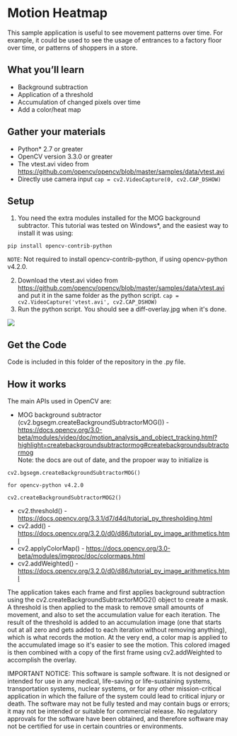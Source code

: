 # Motion Heatmap

This sample application is useful to see movement patterns over time. For example, it could be used to see the usage of entrances to a factory floor over time, or patterns of shoppers in a store.

## What you’ll learn
  * Background subtraction
  * Application of a threshold
  * Accumulation of changed pixels over time
  * Add a color/heat map

## Gather your materials
  *	Python\* 2.7 or greater
  * OpenCV version 3.3.0 or greater
  *	The vtest.avi video from https://github.com/opencv/opencv/blob/master/samples/data/vtest.avi
  * Directly use camera input `cap = cv2.VideoCapture(0, cv2.CAP_DSHOW)`

## Setup
1. You need the extra modules installed for the MOG background subtractor. This tutorial was tested on Windows\*, and the easiest way to install it was using:
```
pip install opencv-contrib-python
```
`NOTE`: Not required to install opencv-contrib-python, if using opencv-python v4.2.0.

2. Download the vtest.avi video from https://github.com/opencv/opencv/blob/master/samples/data/vtest.avi and put it in the same folder as the python script. `cap = cv2.VideoCapture('vtest.avi', cv2.CAP_DSHOW)`
3. Run the python script. You should see a diff-overlay.jpg when it's done.

![](images/diff-overlay.jpg)

## Get the Code
Code is included in this folder of the repository in the .py file.

## How it works
The main APIs used in OpenCV are:  
* MOG background subtractor (cv2.bgsegm.createBackgroundSubtractorMOG()) - https://docs.opencv.org/3.0-beta/modules/video/doc/motion_analysis_and_object_tracking.html?highlight=createbackgroundsubtractormog#createbackgroundsubtractormog  
Note: the docs are out of date, and the propoer way to initialize is  
```
cv2.bgsegm.createBackgroundSubtractorMOG()
```
`for opencv-python v4.2.0`
```
cv2.createBackgroundSubtractorMOG2()
```
* cv2.threshold() - https://docs.opencv.org/3.3.1/d7/d4d/tutorial_py_thresholding.html   
* cv2.add() - https://docs.opencv.org/3.2.0/d0/d86/tutorial_py_image_arithmetics.html  
* cv2.applyColorMap() - https://docs.opencv.org/3.0-beta/modules/imgproc/doc/colormaps.html   
* cv2.addWeighted() - https://docs.opencv.org/3.2.0/d0/d86/tutorial_py_image_arithmetics.html  

The application takes each frame and first applies background subtraction using the cv2.createBackgroundSubtractorMOG2() object to create a mask. A threshold is then applied to the mask to remove small amounts of movement, and also to set the accumulation value for each iteration. The result of the threshold is added to an accumulation image (one that starts out at all zero and gets added to each iteration without removing anything), which is what records the motion. At the very end, a color map is applied to the accumulated image so it's easier to see the motion. This colored imaged is then combined with a copy of the first frame using cv2.addWeighted to accomplish the overlay.

IMPORTANT NOTICE: This software is sample software. It is not designed or intended for use in any medical, life-saving or life-sustaining systems, transportation systems, nuclear systems, or for any other mission-critical application in which the failure of the system could lead to critical injury or death. The software may not be fully tested and may contain bugs or errors; it may not be intended or suitable for commercial release. No regulatory approvals for the software have been obtained, and therefore software may not be certified for use in certain countries or environments.
